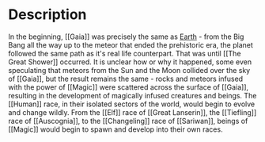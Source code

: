 # Description

In the beginning, [[Gaia]] was precisely the same as [Earth](https://en.wikipedia.org/wiki/Earth) - from the Big Bang all the way up to the meteor that ended the prehistoric era, the planet followed the same path as it's real life counterpart. That was until [[The Great Shower]] occurred. It is unclear how or why it happened, some even speculating that meteors from the Sun and the Moon collided over the sky of [[Gaia]], but the result remains the same - rocks and meteors infused with the power of [[Magic]] were scattered across the surface of [[Gaia]], resulting in the development of magically infused creatures and beings. The [[Human]] race, in their isolated sectors of the world, would begin to evolve and change wildly. From the [[Elf]] race of [[Great Lanserin]], the [[Tiefling]] race of [[Auscognia]], to the [[Changeling]] race of [[Sariwan]], beings of [[Magic]] would begin to spawn and develop into their own races.
